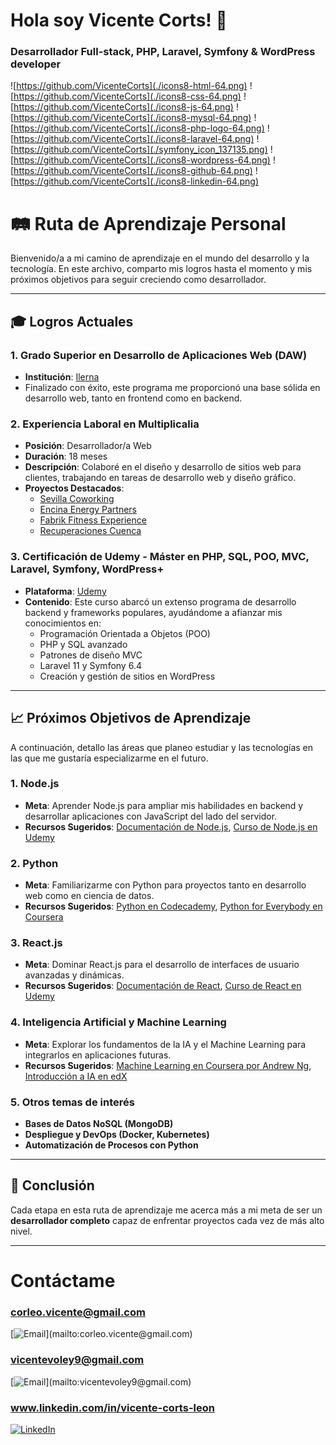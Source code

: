 # Hola soy Vicente Corts! 👋
### Desarrollador Full-stack, PHP, Laravel, Symfony & WordPress developer
![https://github.com/VicenteCorts](./icons8-html-64.png)
![https://github.com/VicenteCorts](./icons8-css-64.png)
![https://github.com/VicenteCorts](./icons8-js-64.png)
![https://github.com/VicenteCorts](./icons8-mysql-64.png)
![https://github.com/VicenteCorts](./icons8-php-logo-64.png)
![https://github.com/VicenteCorts](./icons8-laravel-64.png)
![https://github.com/VicenteCorts](./symfony_icon_137135.png)
![https://github.com/VicenteCorts](./icons8-wordpress-64.png)
![https://github.com/VicenteCorts](./icons8-github-64.png)
![https://github.com/VicenteCorts](./icons8-linkedin-64.png)

# 🛤️ Ruta de Aprendizaje Personal

Bienvenido/a a mi camino de aprendizaje en el mundo del desarrollo y la tecnología. En este archivo, comparto mis logros hasta el momento y mis próximos objetivos para seguir creciendo como desarrollador.

---

## 🎓 Logros Actuales

### 1. Grado Superior en Desarrollo de Aplicaciones Web (DAW)
   - **Institución**: [Ilerna](https://www.ilerna.es)
   - Finalizado con éxito, este programa me proporcionó una base sólida en desarrollo web, tanto en frontend como en backend.

### 2. Experiencia Laboral en Multiplicalia
   - **Posición**: Desarrollador/a Web
   - **Duración**: 18 meses
   - **Descripción**: Colaboré en el diseño y desarrollo de sitios web para clientes, trabajando en tareas de desarrollo web y diseño gráfico.
   - **Proyectos Destacados**:
     - [Sevilla Coworking](https://sevillacoworking.info/)
     - [Encina Energy Partners](https://encinainfra.com/)
     - [Fabrik Fitness Experience](https://fabrikfitness.com/)
     - [Recuperaciones Cuenca](https://recuperacionescuenca.com/)

### 3. Certificación de Udemy - Máster en PHP, SQL, POO, MVC, Laravel, Symfony, WordPress+
   - **Plataforma**: [Udemy](https://www.udemy.com/)
   - **Contenido**: Este curso abarcó un extenso programa de desarrollo backend y frameworks populares, ayudándome a afianzar mis conocimientos en:
     - Programación Orientada a Objetos (POO)
     - PHP y SQL avanzado
     - Patrones de diseño MVC
     - Laravel 11 y Symfony 6.4
     - Creación y gestión de sitios en WordPress

---

## 📈 Próximos Objetivos de Aprendizaje

A continuación, detallo las áreas que planeo estudiar y las tecnologías en las que me gustaría especializarme en el futuro.

### 1. Node.js
   - **Meta**: Aprender Node.js para ampliar mis habilidades en backend y desarrollar aplicaciones con JavaScript del lado del servidor.
   - **Recursos Sugeridos**: [Documentación de Node.js](https://nodejs.org/en/docs/), [Curso de Node.js en Udemy](https://www.udemy.com/)

### 2. Python
   - **Meta**: Familiarizarme con Python para proyectos tanto en desarrollo web como en ciencia de datos.
   - **Recursos Sugeridos**: [Python en Codecademy](https://www.codecademy.com/learn/learn-python-3), [Python for Everybody en Coursera](https://www.coursera.org/specializations/python)

### 3. React.js
   - **Meta**: Dominar React.js para el desarrollo de interfaces de usuario avanzadas y dinámicas.
   - **Recursos Sugeridos**: [Documentación de React](https://reactjs.org/docs/getting-started.html), [Curso de React en Udemy](https://www.udemy.com/course/react-the-complete-guide/)

### 4. Inteligencia Artificial y Machine Learning
   - **Meta**: Explorar los fundamentos de la IA y el Machine Learning para integrarlos en aplicaciones futuras.
   - **Recursos Sugeridos**: [Machine Learning en Coursera por Andrew Ng](https://www.coursera.org/learn/machine-learning), [Introducción a IA en edX](https://www.edx.org/learn/artificial-intelligence)

### 5. Otros temas de interés
   - **Bases de Datos NoSQL (MongoDB)**
   - **Despliegue y DevOps (Docker, Kubernetes)**
   - **Automatización de Procesos con Python**

---

## 🚀 Conclusión

Cada etapa en esta ruta de aprendizaje me acerca más a mi meta de ser un **desarrollador completo** capaz de enfrentar proyectos cada vez de más alto nivel.

---

# Contáctame
### corleo.vicente@gmail.com
[![Email](https://img.shields.io/badge/corleo.vicente@gmail.com-email_prefesional_(contacto_para_ofertas)-D14836?style=for-the-badge&logo=gmail&logoColor=white&labelColor=101010)](mailto:corleo.vicente@gmail.com)
### vicentevoley9@gmail.com
[![Email](https://img.shields.io/badge/vicentevoley9@gmail.com-email_personal_(contacto_rápido)-D14836?style=for-the-badge&logo=gmail&logoColor=white&labelColor=101010)](mailto:vicentevoley9@gmail.com)
### www.linkedin.com/in/vicente-corts-leon
[![LinkedIn](https://img.shields.io/badge/LinkedIn-Vicente_Corts-0077B5?style=for-the-badge&logo=linkedin&logoColor=white&labelColor=101010)](https://www.linkedin.com/in/vicente-corts-leon)
